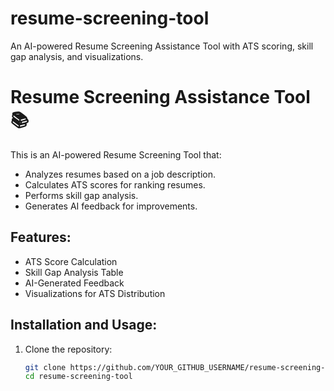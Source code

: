 # resume-screening-tool
An AI-powered Resume Screening Assistance Tool with ATS scoring, skill gap analysis, and visualizations.

# Resume Screening Assistance Tool 📚

This is an AI-powered Resume Screening Tool that:
- Analyzes resumes based on a job description.
- Calculates ATS scores for ranking resumes.
- Performs skill gap analysis.
- Generates AI feedback for improvements.

## Features:
- ATS Score Calculation
- Skill Gap Analysis Table
- AI-Generated Feedback
- Visualizations for ATS Distribution

## Installation and Usage:
1. Clone the repository:
   ```bash
   git clone https://github.com/YOUR_GITHUB_USERNAME/resume-screening-tool.git
   cd resume-screening-tool
